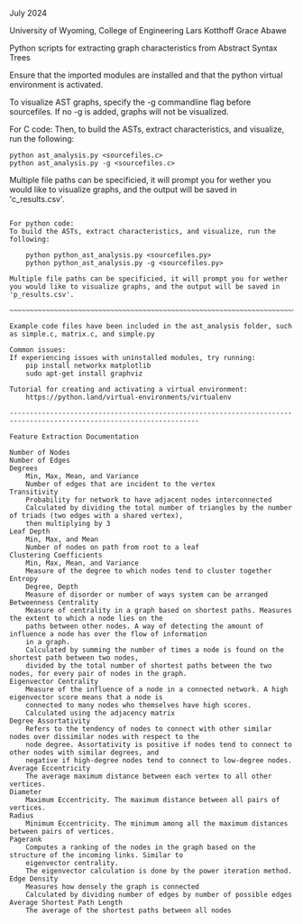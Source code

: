 July 2024

University of Wyoming, College of Engineering
Lars Kotthoff
Grace Abawe

Python scripts for extracting graph characteristics from Abstract Syntax Trees

Ensure that the imported modules are installed and that the python virtual environment is activated.

To visualize AST graphs, specify the -g commandline flag before sourcefiles. If no -g is added, graphs will not be visualized.

For C code:
Then, to build the ASTs, extract characteristics, and visualize, run the following:

    python ast_analysis.py <sourcefiles.c>
    python ast_analysis.py -g <sourcefiles.c>

Multiple file paths can be specificied, it will prompt you for wether you would like to visualize graphs, and the output will be saved in 'c_results.csv'.

~~~~~~~~~~~~~~~~~~~~~~~~~~~~~~~~~~~~~~~~~~~~~~~~~~~~~~~~~~~~~~~~~~~~~~~~~~~~~~~~~~~~~~~~~~~~~~~~~~~~~~~~~~~~~~~~~~~~~~~~~~~~~~~

For python code:
To build the ASTs, extract characteristics, and visualize, run the following:

    python python_ast_analysis.py <sourcefiles.py> 
    python python_ast_analysis.py -g <sourcefiles.py> 

Multiple file paths can be specificied, it will prompt you for wether you would like to visualize graphs, and the output will be saved in 'p_results.csv'.

~~~~~~~~~~~~~~~~~~~~~~~~~~~~~~~~~~~~~~~~~~~~~~~~~~~~~~~~~~~~~~~~~~~~~~~~~~~~~~~~~~~~~~~~~~~~~~~~~~~~~~~~~~~~~~~~~~~~~~~~~~~~~

Example code files have been included in the ast_analysis folder, such as simple.c, matrix.c, and simple.py

Common issues:
If experiencing issues with uninstalled modules, try running:
    pip install networkx matplotlib
    sudo apt-get install graphviz

Tutorial for creating and activating a virtual environment:
    https://python.land/virtual-environments/virtualenv

---------------------------------------------------------------------------------------------------------------------

Feature Extraction Documentation

Number of Nodes
Number of Edges
Degrees
    Min, Max, Mean, and Variance
    Number of edges that are incident to the vertex
Transitivity
    Probability for network to have adjacent nodes interconnected
    Calculated by dividing the total number of triangles by the number of triads (two edges with a shared vertex),
    then multiplying by 3
Leaf Depth
    Min, Max, and Mean
    Number of nodes on path from root to a leaf
Clustering Coefficients
    Min, Max, Mean, and Variance
    Measure of the degree to which nodes tend to cluster together
Entropy
    Degree, Depth
    Measure of disorder or number of ways system can be arranged
Betweenness Centrality
    Measure of centrality in a graph based on shortest paths. Measures the extent to which a node lies on the 
    paths between other nodes. A way of detecting the amount of influence a node has over the flow of information 
    in a graph.
    Calculated by summing the number of times a node is found on the shortest path between two nodes, 
    divided by the total number of shortest paths between the two nodes, for every pair of nodes in the graph.
Eigenvector Centrality
    Measure of the influence of a node in a connected network. A high eigenvector score means that a node is 
    connected to many nodes who themselves have high scores.
    Calculated using the adjacency matrix
Degree Assortativity
    Refers to the tendency of nodes to connect with other similar nodes over dissimilar nodes with respect to the 
    node degree. Assortativity is positive if nodes tend to connect to other nodes with similar degrees, and 
    negative if high-degree nodes tend to connect to low-degree nodes.
Average Eccentricity
    The average maximum distance between each vertex to all other vertices. 
Diameter
    Maximum Eccentricity. The maximum distance between all pairs of vertices.
Radius
    Minimum Eccentricity. The minimum among all the maximum distances between pairs of vertices.
Pagerank
    Computes a ranking of the nodes in the graph based on the structure of the incoming links. Similar to 
    eigenvector centrality.
    The eigenvector calculation is done by the power iteration method.
Edge Density
    Measures how densely the graph is connected
    Calculated by dividing number of edges by number of possible edges
Average Shortest Path Length
    The average of the shortest paths between all nodes
